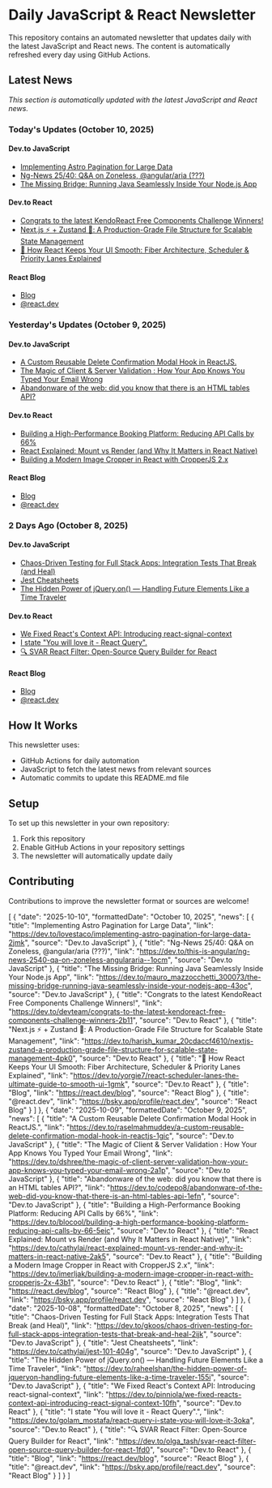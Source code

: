# Daily JavaScript & React Newsletter

This repository contains an automated newsletter that updates daily with the latest JavaScript and React news. The content is automatically refreshed every day using GitHub Actions.

## Latest News

*This section is automatically updated with the latest JavaScript and React news.*

### Today's Updates (October 10, 2025)

#### Dev.to JavaScript

- [Implementing Astro Pagination for Large Data](https://dev.to/lovestaco/implementing-astro-pagination-for-large-data-2jmk)
- [Ng-News 25/40: Q&A on Zoneless, @angular/aria (???)](https://dev.to/this-is-angular/ng-news-2540-qa-on-zoneless-angulararia--1ocm)
- [The Missing Bridge: Running Java Seamlessly Inside Your Node.js App](https://dev.to/mauro_mazzocchetti_300073/the-missing-bridge-running-java-seamlessly-inside-your-nodejs-app-43oc)

#### Dev.to React

- [Congrats to the latest KendoReact Free Components Challenge Winners!](https://dev.to/devteam/congrats-to-the-latest-kendoreact-free-components-challenge-winners-2b11)
- [Next.js ⚡ + Zustand 🐻: A Production-Grade File Structure for Scalable State Management](https://dev.to/harish_kumar_20cdaccf4610/nextjs-zustand-a-production-grade-file-structure-for-scalable-state-management-4pk0)
- [🚀 How React Keeps Your UI Smooth: Fiber Architecture, Scheduler & Priority Lanes Explained](https://dev.to/yorgie7/react-scheduler-lanes-the-ultimate-guide-to-smooth-ui-1gmk)

#### React Blog

- [Blog](https://react.dev/blog)
- [@react.dev](https://bsky.app/profile/react.dev)

### Yesterday's Updates (October 9, 2025)

#### Dev.to JavaScript

- [A Custom Reusable Delete Confirmation Modal Hook in ReactJS.](https://dev.to/raselmahmuddev/a-custom-reusable-delete-confirmation-modal-hook-in-reactjs-1gic)
- [The Magic of Client & Server Validation : How Your App Knows You Typed Your Email Wrong](https://dev.to/dshree/the-magic-of-client-server-validation-how-your-app-knows-you-typed-your-email-wrong-2a1p)
- [Abandonware of the web: did you know that there is an HTML tables API?](https://dev.to/codepo8/abandonware-of-the-web-did-you-know-that-there-is-an-html-tables-api-1efn)

#### Dev.to React

- [Building a High-Performance Booking Platform: Reducing API Calls by 66%](https://dev.to/blocool/building-a-high-performance-booking-platform-reducing-api-calls-by-66-5eic)
- [React Explained: Mount vs Render (and Why It Matters in React Native)](https://dev.to/cathylai/react-explained-mount-vs-render-and-why-it-matters-in-react-native-2ak5)
- [Building a Modern Image Cropper in React with CropperJS 2.x](https://dev.to/imerljak/building-a-modern-image-cropper-in-react-with-cropperjs-2x-43b1)

#### React Blog

- [Blog](https://react.dev/blog)
- [@react.dev](https://bsky.app/profile/react.dev)

### 2 Days Ago (October 8, 2025)

#### Dev.to JavaScript

- [Chaos-Driven Testing for Full Stack Apps: Integration Tests That Break (and Heal)](https://dev.to/gkoos/chaos-driven-testing-for-full-stack-apps-integration-tests-that-break-and-heal-2ijk)
- [Jest Cheatsheets](https://dev.to/cathylai/jest-101-404g)
- [The Hidden Power of jQuery.on() — Handling Future Elements Like a Time Traveler](https://dev.to/raheelshan/the-hidden-power-of-jqueryon-handling-future-elements-like-a-time-traveler-155i)

#### Dev.to React

- [We Fixed React's Context API: Introducing react-signal-context](https://dev.to/pinniola/we-fixed-reacts-context-api-introducing-react-signal-context-10fh)
- [I state "You will love it - React Query".](https://dev.to/golam_mostafa/react-query-i-state-you-will-love-it-3oka)
- [🔍 SVAR React Filter: Open-Source Query Builder for React](https://dev.to/olga_tash/svar-react-filter-open-source-query-builder-for-react-1fd0)

#### React Blog

- [Blog](https://react.dev/blog)
- [@react.dev](https://bsky.app/profile/react.dev)

## How It Works

This newsletter uses:
- GitHub Actions for daily automation
- JavaScript to fetch the latest news from relevant sources
- Automatic commits to update this README.md file

## Setup

To set up this newsletter in your own repository:

1. Fork this repository
2. Enable GitHub Actions in your repository settings
3. The newsletter will automatically update daily

## Contributing

Contributions to improve the newsletter format or sources are welcome!

<!-- NEWS_DATA_START -->
[
  {
    "date": "2025-10-10",
    "formattedDate": "October 10, 2025",
    "news": [
      {
        "title": "Implementing Astro Pagination for Large Data",
        "link": "https://dev.to/lovestaco/implementing-astro-pagination-for-large-data-2jmk",
        "source": "Dev.to JavaScript"
      },
      {
        "title": "Ng-News 25/40: Q&A on Zoneless, @angular/aria (???)",
        "link": "https://dev.to/this-is-angular/ng-news-2540-qa-on-zoneless-angulararia--1ocm",
        "source": "Dev.to JavaScript"
      },
      {
        "title": "The Missing Bridge: Running Java Seamlessly Inside Your Node.js App",
        "link": "https://dev.to/mauro_mazzocchetti_300073/the-missing-bridge-running-java-seamlessly-inside-your-nodejs-app-43oc",
        "source": "Dev.to JavaScript"
      },
      {
        "title": "Congrats to the latest KendoReact Free Components Challenge Winners!",
        "link": "https://dev.to/devteam/congrats-to-the-latest-kendoreact-free-components-challenge-winners-2b11",
        "source": "Dev.to React"
      },
      {
        "title": "Next.js ⚡ + Zustand 🐻: A Production-Grade File Structure for Scalable State Management",
        "link": "https://dev.to/harish_kumar_20cdaccf4610/nextjs-zustand-a-production-grade-file-structure-for-scalable-state-management-4pk0",
        "source": "Dev.to React"
      },
      {
        "title": "🚀 How React Keeps Your UI Smooth: Fiber Architecture, Scheduler & Priority Lanes Explained",
        "link": "https://dev.to/yorgie7/react-scheduler-lanes-the-ultimate-guide-to-smooth-ui-1gmk",
        "source": "Dev.to React"
      },
      {
        "title": "Blog",
        "link": "https://react.dev/blog",
        "source": "React Blog"
      },
      {
        "title": "@react.dev",
        "link": "https://bsky.app/profile/react.dev",
        "source": "React Blog"
      }
    ]
  },
  {
    "date": "2025-10-09",
    "formattedDate": "October 9, 2025",
    "news": [
      {
        "title": "A Custom Reusable Delete Confirmation Modal Hook in ReactJS.",
        "link": "https://dev.to/raselmahmuddev/a-custom-reusable-delete-confirmation-modal-hook-in-reactjs-1gic",
        "source": "Dev.to JavaScript"
      },
      {
        "title": "The Magic of Client & Server Validation : How Your App Knows You Typed Your Email Wrong",
        "link": "https://dev.to/dshree/the-magic-of-client-server-validation-how-your-app-knows-you-typed-your-email-wrong-2a1p",
        "source": "Dev.to JavaScript"
      },
      {
        "title": "Abandonware of the web: did you know that there is an HTML tables API?",
        "link": "https://dev.to/codepo8/abandonware-of-the-web-did-you-know-that-there-is-an-html-tables-api-1efn",
        "source": "Dev.to JavaScript"
      },
      {
        "title": "Building a High-Performance Booking Platform: Reducing API Calls by 66%",
        "link": "https://dev.to/blocool/building-a-high-performance-booking-platform-reducing-api-calls-by-66-5eic",
        "source": "Dev.to React"
      },
      {
        "title": "React Explained: Mount vs Render (and Why It Matters in React Native)",
        "link": "https://dev.to/cathylai/react-explained-mount-vs-render-and-why-it-matters-in-react-native-2ak5",
        "source": "Dev.to React"
      },
      {
        "title": "Building a Modern Image Cropper in React with CropperJS 2.x",
        "link": "https://dev.to/imerljak/building-a-modern-image-cropper-in-react-with-cropperjs-2x-43b1",
        "source": "Dev.to React"
      },
      {
        "title": "Blog",
        "link": "https://react.dev/blog",
        "source": "React Blog"
      },
      {
        "title": "@react.dev",
        "link": "https://bsky.app/profile/react.dev",
        "source": "React Blog"
      }
    ]
  },
  {
    "date": "2025-10-08",
    "formattedDate": "October 8, 2025",
    "news": [
      {
        "title": "Chaos-Driven Testing for Full Stack Apps: Integration Tests That Break (and Heal)",
        "link": "https://dev.to/gkoos/chaos-driven-testing-for-full-stack-apps-integration-tests-that-break-and-heal-2ijk",
        "source": "Dev.to JavaScript"
      },
      {
        "title": "Jest Cheatsheets",
        "link": "https://dev.to/cathylai/jest-101-404g",
        "source": "Dev.to JavaScript"
      },
      {
        "title": "The Hidden Power of jQuery.on() — Handling Future Elements Like a Time Traveler",
        "link": "https://dev.to/raheelshan/the-hidden-power-of-jqueryon-handling-future-elements-like-a-time-traveler-155i",
        "source": "Dev.to JavaScript"
      },
      {
        "title": "We Fixed React's Context API: Introducing react-signal-context",
        "link": "https://dev.to/pinniola/we-fixed-reacts-context-api-introducing-react-signal-context-10fh",
        "source": "Dev.to React"
      },
      {
        "title": "I state \"You will love it - React Query\".",
        "link": "https://dev.to/golam_mostafa/react-query-i-state-you-will-love-it-3oka",
        "source": "Dev.to React"
      },
      {
        "title": "🔍 SVAR React Filter: Open-Source Query Builder for React",
        "link": "https://dev.to/olga_tash/svar-react-filter-open-source-query-builder-for-react-1fd0",
        "source": "Dev.to React"
      },
      {
        "title": "Blog",
        "link": "https://react.dev/blog",
        "source": "React Blog"
      },
      {
        "title": "@react.dev",
        "link": "https://bsky.app/profile/react.dev",
        "source": "React Blog"
      }
    ]
  }
]
<!-- NEWS_DATA_END -->

